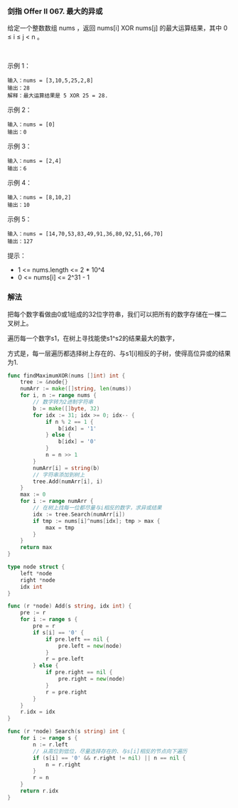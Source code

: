 ### 剑指 Offer II 067. 最大的异或
给定一个整数数组 nums ，返回 nums[i] XOR nums[j] 的最大运算结果，其中 0 ≤ i ≤ j < n 。

 

示例 1：
```
输入：nums = [3,10,5,25,2,8]
输出：28
解释：最大运算结果是 5 XOR 25 = 28.
```
示例 2：
```
输入：nums = [0]
输出：0
```
示例 3：
```
输入：nums = [2,4]
输出：6
```
示例 4：
```
输入：nums = [8,10,2]
输出：10
```
示例 5：
```
输入：nums = [14,70,53,83,49,91,36,80,92,51,66,70]
输出：127
```

提示：

- 1 <= nums.length <= 2 * 10^4
- 0 <= nums[i] <= 2^31 - 1

### 解法
把每个数字看做由0或1组成的32位字符串，我们可以把所有的数字存储在一棵二叉树上。

遍历每一个数字s1，在树上寻找能使s1^s2的结果最大的数字，

方式是，每一层遍历都选择树上存在的、与s1[i]相反的子树，使得高位异或的结果为1.

```go
func findMaximumXOR(nums []int) int {
    tree := &node{}
    numArr := make([]string, len(nums))
    for i, n := range nums {
		// 数字转为2进制字符串
        b := make([]byte, 32)
        for idx := 31; idx >= 0; idx-- {
            if n % 2 == 1 {
                b[idx] = '1'
            } else {
                b[idx] = '0'
            }
            n = n >> 1
        }
        numArr[i] = string(b)
		// 字符串添加到树上
        tree.Add(numArr[i], i)
    }
    max := 0
    for i := range numArr {
		// 在树上找每一位都尽量与i相反的数字，求异或结果
        idx := tree.Search(numArr[i])
        if tmp := nums[i]^nums[idx]; tmp > max {
            max = tmp
        }
    }
    return max 
}

type node struct {
    left *node
    right *node
    idx int
}

func (r *node) Add(s string, idx int) {
    pre := r
    for i := range s {
        pre = r
        if s[i] == '0' {
            if pre.left == nil {
                pre.left = new(node)
            }
            r = pre.left
        } else {
            if pre.right == nil {
                pre.right = new(node)
            }
            r = pre.right
        }
    }
    r.idx = idx
}

func (r *node) Search(s string) int {
    for i := range s {
        n := r.left
		// 从高位到低位，尽量选择存在的、与s[i]相反的节点向下遍历
        if (s[i] == '0' && r.right != nil) || n == nil {
            n = r.right
        } 
        r = n
    }
    return r.idx
}
```
